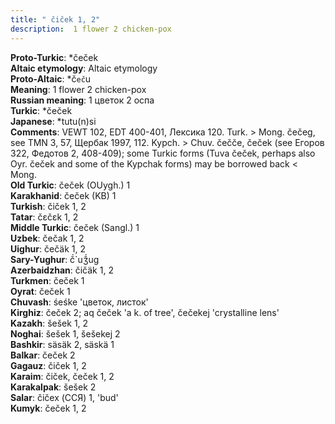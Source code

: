 ```yaml
---
title: " čiček 1, 2"
description:  1 flower 2 chicken-pox
---
```


<strong>Proto-Turkic</strong>:  *čeček<br>
<strong>Altaic etymology</strong>:  Altaic etymology<br>
<strong> Proto-Altaic</strong>:  *č`eč`u<br>
<strong>Meaning</strong>:  1 flower 2 chicken-pox<br>
<strong>Russian meaning</strong>:  1 цветок 2 оспа<br>
<strong>Turkic</strong>:  *čeček<br>
<strong>Japanese</strong>:  *tutu(n)si<br>
<strong>Comments</strong>:  VEWT 102, EDT 400-401, Лексика 120. Turk. > Mong. čečeg, see TMN 3, 57, Щербак 1997, 112. Kypch. > Chuv. čečče, čeček (see Егоров 322, Федотов 2, 408-409); some Turkic forms (Tuva čeček, perhaps also Oyr. čeček and some of the Kypchak forms) may be borrowed back < Mong.<br>
<strong>Old Turkic</strong>:  čeček (OUygh.) 1<br>
<strong>Karakhanid</strong>:  čeček (KB) 1<br>
<strong>Turkish</strong>:  čiček 1, 2<br>
<strong>Tatar</strong>:  čɛčɛk 1, 2<br>
<strong>Middle Turkic</strong>:  čeček (Sangl.) 1<br>
<strong>Uzbek</strong>:  čečak 1, 2<br>
<strong>Uighur</strong>:  čečäk 1, 2<br>
<strong>Sary-Yughur</strong>:  č́`uǯ́ug<br>
<strong>Azerbaidzhan</strong>:  čičäk 1, 2<br>
<strong>Turkmen</strong>:  čeček 1<br>
<strong>Oyrat</strong>:  čeček 1<br>
<strong>Chuvash</strong>:  śeśke 'цветок, листок'<br>
<strong>Kirghiz</strong>:  čeček 2; aq čeček 'a k. of tree', čečekej 'crystalline lens'<br>
<strong>Kazakh</strong>:  šešek 1, 2<br>
<strong>Noghai</strong>:  šešek 1, šešekej 2<br>
<strong>Bashkir</strong>:  säsäk 2, säskä 1<br>
<strong>Balkar</strong>:  čeček 2<br>
<strong>Gagauz</strong>:  čiček 1, 2<br>
<strong>Karaim</strong>:  čiček, čeček 1, 2<br>
<strong>Karakalpak</strong>:  šešek 2<br>
<strong>Salar</strong>:  čičex (ССЯ) 1, 'bud'<br>
<strong>Kumyk</strong>:  čeček 1, 2<br>


